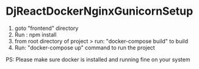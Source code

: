 # DjReactDockerNginxGunicornSetup

1. goto "frontend" directory 
2. Run : npm install
3. from root directory of project > run: "docker-compose build" to build
4. Run: "docker-compose up" command to run the project


PS: Please make sure docker is installed and running fine on your system
